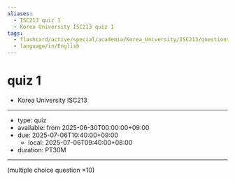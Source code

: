 ```yaml
---
aliases:
  - ISC213 quiz 1
  - Korea University ISC213 quiz 1
tags:
  - flashcard/active/special/academia/Korea_University/ISC213/questions/quiz_1
  - language/in/English
---
```


# quiz 1

- Korea University ISC213

---

- type: quiz
- available: from 2025-06-30T00:00:00+09:00
- due: 2025-07-06T10:40:00+09:00
  - local: 2025-07-06T09:40:00+08:00
- duration: PT30M

---

\(multiple choice question ×10\)
